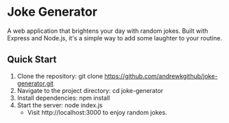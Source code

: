 # Joke Generator

A web application that brightens your day with random jokes. Built with Express and Node.js, it's a simple way to add some laughter to your routine.

## Quick Start

1. Clone the repository: git clone https://github.com/andrewkgithub/joke-generator.git
2. Navigate to the project directory: cd joke-generator
3. Install dependencies: npm install
4. Start the server: node index.js
   - Visit http://localhost:3000 to enjoy random jokes.

